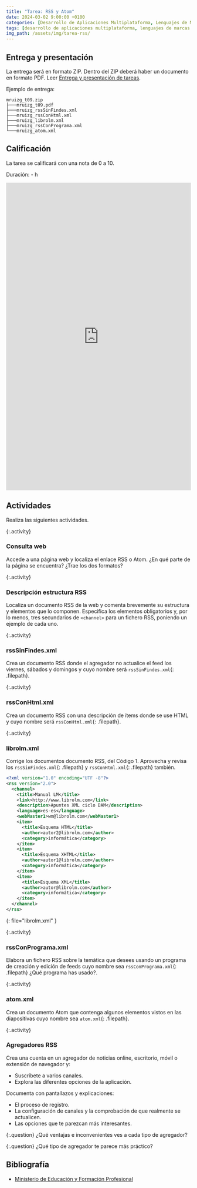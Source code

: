 ```yaml
---
title: "Tarea: RSS y Atom"
date: 2024-03-02 9:00:00 +0100
categories: [Desarrollo de Aplicaciones Multiplataforma, Lenguajes de Marcas y Sistemas de Gestión de Información]
tags: [desarrollo de aplicaciones multiplataforma, lenguajes de marcas y sistemas de gestión de información, administración de sistemas informáticos de red, práctica, tarea, dam, DAM, asir]
img_path: /assets/img/tarea-rss/
---
```


## Entrega y presentación

La entrega será en formato ZIP. Dentro del ZIP deberá haber un documento en formato PDF. Leer [Entrega y presentación de tareas](/posts/entrega-presentacion-tareas/).

Ejemplo de entrega:

```plaintext
mruizg_t09.zip
├───mruizg_t09.pdf
├───mruizg_rssSinFindes.xml
├───mruizg_rssConHtml.xml
├───mruizg_librolm.xml
├───mruizg_rssConPrograma.xml
└───mruizg_atom.xml
```

## Calificación

La tarea se calificará con una nota de 0 a 10.

Duración: - h

<div class="strawpoll-embed" id="strawpoll_GeZAOdq68nV" style="height: 836px; max-width: 640px; width: 100%; margin: 0 auto; display: flex; flex-direction: column;"><iframe title="StrawPoll Embed" id="strawpoll_iframe_GeZAOdq68nV" src="https://strawpoll.com/embed/GeZAOdq68nV" style="position: static; visibility: visible; display: block; width: 100%; flex-grow: 1;" frameborder="0" allowfullscreen allowtransparency>Loading...</iframe><script async src="https://cdn.strawpoll.com/dist/widgets.js" charset="utf-8"></script></div>

## Actividades

Realiza las siguientes actividades.

{:.activity}
### Consulta web

Accede a una página web y localiza el enlace RSS o Atom. ¿En qué parte de la página se encuentra? ¿Trae los dos formatos?

{:.activity}
### Descripción estructura RSS

Localiza un documento RSS de la web y comenta brevemente su estructura y elementos que lo componen. Especifica los elementos obligatorios y, por lo menos, tres secundarios de `<channel>` para un fichero RSS, poniendo un ejemplo de cada uno.

{:.activity}
### rssSinFindes.xml

Crea un documento RSS donde el agregador no actualice el feed los viernes, sábados y domingos y cuyo nombre será `rssSinFindes.xml`{: .filepath}.

{:.activity}
### rssConHtml.xml

Crea un documento RSS con una descripción de ítems donde se use HTML y cuyo nombre será `rssConHtml.xml`{: .filepath}.

{:.activity}
### librolm.xml

Corrige los documentos documento RSS, del Código 1. Aprovecha y revisa los `rssSinFindes.xml`{: .filepath} y `rssConHtml.xml`{: .filepath} también.

```xml
<?xml version="1.0" encoding="UTF -8"?>
<rss version="2.0">
  <channel>
    <title>Manual LM</title>
    <link>http://www.librolm.com</link>
    <description>Apuntes XML ciclo DAM</description>
    <language>es-es</language>
    <webMaster1>wm@librolm.com</webMaster1>
    <item>
      <title>Esquema HTML</title>
      <author>autor2@librolm.com</author>
      <category>informática</category>
    </item>
    <item>
      <title>Esquema XHTML</title>
      <author>autor1@librolm.com</author>
      <category>informática</category>
    </item>
    <item>
      <title>Esquema XML</title>
      <author>autor@librolm.com</author>
      <category>informática</category>
    </item>
  </channel>
</rss>
```
{: file="librolm.xml" }

{:.activity}
### rssConPrograma.xml

Elabora un fichero RSS sobre la temática que desees usando un programa de creación y edición de feeds cuyo nombre sea `rssConPrograma.xml`{: .filepath} ¿Qué programa has usado?.

{:.activity}
### atom.xml

Crea un documento Atom que contenga algunos elementos vistos en las diapositivas cuyo nombre sea `atom.xml`{: .filepath}.

{:.activity}
### Agregadores RSS

Crea una cuenta en un agregador de noticias online, escritorio, móvil o extensión de navegador y:

- Suscríbete a varios canales.
- Explora las diferentes opciones de la aplicación.

Documenta con pantallazos y explicaciones:

- El proceso de registro.
- La configuración de canales y la comprobación de que realmente se actualicen.
- Las opciones que te parezcan más interesantes.

{:.question}
¿Qué ventajas e inconvenientes ves a cada tipo de agregador?

{:.question}
¿Qué tipo de agregador te parece más práctico?

## Bibliografía

- [Ministerio de Educación y Formación Profesional](https://www.educacionyfp.gob.es/portada.html)
